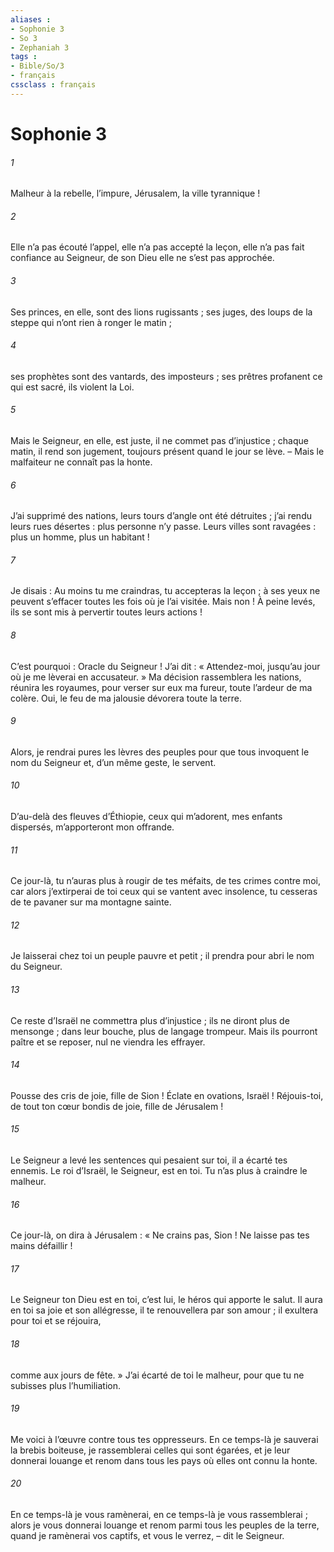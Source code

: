 ```yaml
---
aliases : 
- Sophonie 3
- So 3
- Zephaniah 3
tags : 
- Bible/So/3
- français
cssclass : français
---
```


# Sophonie 3

###### 1
Malheur à la rebelle, l’impure,
Jérusalem, la ville tyrannique !
###### 2
Elle n’a pas écouté l’appel,
elle n’a pas accepté la leçon,
elle n’a pas fait confiance au Seigneur,
de son Dieu elle ne s’est pas approchée.
###### 3
Ses princes, en elle, sont des lions rugissants ;
ses juges, des loups de la steppe
qui n’ont rien à ronger le matin ;
###### 4
ses prophètes sont des vantards, des imposteurs ;
ses prêtres profanent ce qui est sacré, ils violent la Loi.
###### 5
Mais le Seigneur, en elle, est juste,
il ne commet pas d’injustice ;
chaque matin, il rend son jugement,
toujours présent quand le jour se lève.
– Mais le malfaiteur ne connaît pas la honte.
###### 6
J’ai supprimé des nations,
leurs tours d’angle ont été détruites ;
j’ai rendu leurs rues désertes :
plus personne n’y passe.
Leurs villes sont ravagées :
plus un homme, plus un habitant !
###### 7
Je disais : Au moins tu me craindras,
tu accepteras la leçon ;
à ses yeux ne peuvent s’effacer
toutes les fois où je l’ai visitée.
Mais non ! À peine levés, ils se sont mis
à pervertir toutes leurs actions !
###### 8
C’est pourquoi :
Oracle du Seigneur !
J’ai dit : « Attendez-moi,
jusqu’au jour où je me lèverai en accusateur. »
Ma décision rassemblera les nations,
réunira les royaumes,
pour verser sur eux ma fureur,
toute l’ardeur de ma colère.
Oui, le feu de ma jalousie
dévorera toute la terre.
###### 9
Alors, je rendrai pures les lèvres des peuples
pour que tous invoquent le nom du Seigneur
et, d’un même geste, le servent.
###### 10
D’au-delà des fleuves d’Éthiopie,
ceux qui m’adorent, mes enfants dispersés,
m’apporteront mon offrande.
###### 11
Ce jour-là, tu n’auras plus à rougir
de tes méfaits, de tes crimes contre moi,
car alors j’extirperai de toi
ceux qui se vantent avec insolence,
tu cesseras de te pavaner
sur ma montagne sainte.
###### 12
Je laisserai chez toi un peuple pauvre et petit ;
il prendra pour abri le nom du Seigneur.
###### 13
Ce reste d’Israël ne commettra plus d’injustice ;
ils ne diront plus de mensonge ;
dans leur bouche, plus de langage trompeur.
Mais ils pourront paître et se reposer,
nul ne viendra les effrayer.
###### 14
Pousse des cris de joie, fille de Sion !
Éclate en ovations, Israël !
Réjouis-toi, de tout ton cœur bondis de joie,
fille de Jérusalem !
###### 15
Le Seigneur a levé les sentences qui pesaient sur toi,
il a écarté tes ennemis.
Le roi d’Israël, le Seigneur, est en toi.
Tu n’as plus à craindre le malheur.
###### 16
Ce jour-là, on dira à Jérusalem :
« Ne crains pas, Sion !
Ne laisse pas tes mains défaillir !
###### 17
Le Seigneur ton Dieu est en toi,
c’est lui, le héros qui apporte le salut.
Il aura en toi sa joie et son allégresse,
il te renouvellera par son amour ;
il exultera pour toi et se réjouira,
###### 18
comme aux jours de fête. »
J’ai écarté de toi le malheur,
pour que tu ne subisses plus l’humiliation.
###### 19
Me voici à l’œuvre contre tous tes oppresseurs.
En ce temps-là je sauverai la brebis boiteuse,
je rassemblerai celles qui sont égarées,
et je leur donnerai louange et renom
dans tous les pays où elles ont connu la honte.
###### 20
En ce temps-là je vous ramènerai,
en ce temps-là je vous rassemblerai ;
alors je vous donnerai louange et renom
parmi tous les peuples de la terre,
quand je ramènerai vos captifs,
et vous le verrez,
– dit le Seigneur.
